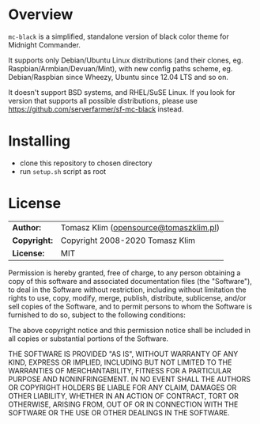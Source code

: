 # Overview

`mc-black` is a simplified, standalone version of black color theme for Midnight Commander.

It supports only Debian/Ubuntu Linux distributions (and their clones, eg. Raspbian/Armbian/Devuan/Mint), with new config paths scheme, eg. Debian/Raspbian since Wheezy, Ubuntu since 12.04 LTS and so on.

It doesn't support BSD systems, and RHEL/SuSE Linux. If you look for version that supports all possible distributions, please use https://github.com/serverfarmer/sf-mc-black instead.

# Installing

- clone this repository to chosen directory
- run `setup.sh` script as root

# License

|                      |                                          |
|:---------------------|:-----------------------------------------|
| **Author:**          | Tomasz Klim (<opensource@tomaszklim.pl>) |
| **Copyright:**       | Copyright 2008-2020 Tomasz Klim          |
| **License:**         | MIT                                      |

Permission is hereby granted, free of charge, to any person obtaining a copy
of this software and associated documentation files (the "Software"), to deal
in the Software without restriction, including without limitation the rights
to use, copy, modify, merge, publish, distribute, sublicense, and/or sell
copies of the Software, and to permit persons to whom the Software is
furnished to do so, subject to the following conditions:

The above copyright notice and this permission notice shall be included in all
copies or substantial portions of the Software.

THE SOFTWARE IS PROVIDED "AS IS", WITHOUT WARRANTY OF ANY KIND, EXPRESS OR
IMPLIED, INCLUDING BUT NOT LIMITED TO THE WARRANTIES OF MERCHANTABILITY,
FITNESS FOR A PARTICULAR PURPOSE AND NONINFRINGEMENT. IN NO EVENT SHALL THE
AUTHORS OR COPYRIGHT HOLDERS BE LIABLE FOR ANY CLAIM, DAMAGES OR OTHER
LIABILITY, WHETHER IN AN ACTION OF CONTRACT, TORT OR OTHERWISE, ARISING FROM,
OUT OF OR IN CONNECTION WITH THE SOFTWARE OR THE USE OR OTHER DEALINGS IN THE
SOFTWARE.
